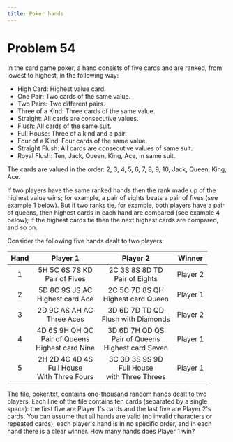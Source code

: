 ```yaml
---
title: Poker hands
---
```

# Problem 54

In the card game poker, a hand consists of five cards and are ranked, from lowest to highest, in the following way:

  * High Card: Highest value card.
  * One Pair: Two cards of the same value.
  * Two Pairs: Two different pairs.
  * Three of a Kind: Three cards of the same value.
  * Straight: All cards are consecutive values.
  * Flush: All cards of the same suit.
  * Full House: Three of a kind and a pair.
  * Four of a Kind: Four cards of the same value.
  * Straight Flush: All cards are consecutive values of same suit.
  * Royal Flush: Ten, Jack, Queen, King, Ace, in same suit.

The cards are valued in the order:
2, 3, 4, 5, 6, 7, 8, 9, 10, Jack, Queen, King, Ace.

If two players have the same ranked hands then the rank made up of the highest value wins; for example, a pair of eights beats a pair of fives (see example 1 below). But if two ranks tie, for example, both players have a pair of queens, then highest cards in each hand are compared (see example 4 below); if the highest cards tie then the next highest cards are compared, and so on.

Consider the following five hands dealt to two players:

| Hand | Player 1 | Player 2 | Winner |
| :---: | :---: | :---: | :---: |
| 1 | 5H 5C 6S 7S KD <br> Pair of Fives | 2C 3S 8S 8D TD  <br> Pair of Eights | Player 2 |
| 2 | 5D 8C 9S JS AC <br> Highest card Ace | 2C 5C 7D 8S QH <br> Highest card Queen | Player 1 |
| 3 | 2D 9C AS AH AC <br> Three Aces | 3D 6D 7D TD QD <br> Flush with Diamonds | Player 2 |
| 4 | 4D 6S 9H QH QC <br> Pair of Queens <br> Highest card Nine | 3D 6D 7H QD QS <br> Pair of Queens <br> Highest card Seven | Player 1 |
| 5 | 2H 2D 4C 4D 4S <br> Full House <br> With Three Fours | 3C 3D 3S 9S 9D <br> Full House <br> with Three Threes | Player 1 |

The file, [poker.txt](https://projecteuler.net/project/resources/p054_poker.txt), contains one-thousand random hands dealt to two players. Each line of the file contains ten cards (separated by a single space): the first five are Player 1's cards and the last five are Player 2's cards. You can assume that all hands are valid (no invalid characters or repeated cards), each player's hand is in no specific order, and in each hand there is a clear winner.
How many hands does Player 1 win?
